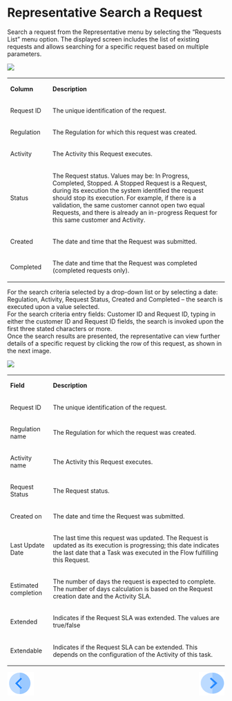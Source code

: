 # Representative Search a Request

Search a request from the Representative menu by selecting the “Requests List” menu option. The displayed screen includes the list of existing requests and allows searching for a specific request based on multiple parameters.

![](images/Figure_33_Representative_Search_Request.png)

<table>
<tbody>
<tr>
<td width="100">
<p><strong>Column</strong></p>
</td>
<td width="800">
<p><strong>Description</strong></p>
</td>
</tr>
<tr>
<td width="100">
<p>Request ID</p>
</td>
<td width="800">
<p>The unique identification of the request.</p>
</td>
</tr>
<tr>
<td width="100">
<p>Regulation</p>
</td>
<td width="800">
<p>The Regulation for which this request was created.</p>
</td>
</tr>
<tr>
<td width="100">
<p>Activity</p>
</td>
<td width="800">
<p>The Activity this Request executes. </p>
</td>
</tr>
<tr>
<td width="100">
<p>Status</p>
</td>
<td width="800">
<p>The Request status. Values may be: In Progress, Completed, Stopped. A Stopped Request is a Request,  during its execution the system identified the request should stop its execution. For example, if there is a validation, the same customer cannot open two equal Requests, and there is already an in-progress Request for this same customer and Activity. </p>
</td>
</tr>
<tr>
<td width="100">
<p>Created</p>
</td>
<td width="800">
<p>The date and time that the Request was submitted.</p>
</td>
</tr>
<tr>
<td width="100">
<p>Completed</p>
</td>
<td width="800">
<p>The date and time that the Request was completed (completed requests only).</p>
</td>
</tr>
</tbody>
</table>



For the search criteria selected by a drop-down list or by selecting a date: Regulation, Activity, Request Status, Created and Completed – the search is executed upon a value selected.  
For the search criteria entry fields: Customer ID and Request ID, typing in either the customer ID and Request ID fields, the search is invoked upon the first three stated characters or more.  
Once the search results are presented, the representative can view further details of a specific request by clicking the row of this request, as shown in the next image.

![](images/Figure_34_Request_Details.png)

<table>
<tbody>
<tr>
<td width="100">
<p><strong>Field</strong></p>
</td>
<td width="800">
<p><strong>Description</strong></p>
</td>
</tr>
<tr>
<td width="100">
<p>Request ID</p>
</td>
<td width="800">
<p>The unique identification of the request.</p>
</td>
</tr>
<tr>
<td width="100">
<p>Regulation name</p>
</td>
<td width="800">
<p>The Regulation for which the request was created.</p>
</td>
</tr>
<tr>
<td width="100">
<p>Activity name</p>
</td>
<td width="800">
<p>The Activity this Request executes.</p>
</td>
</tr>
<tr>
<td width="100">
<p>Request Status</p>
</td>
<td width="800">
<p>The Request status.</p>
</td>
</tr>
<tr>
<td width="100">
<p>Created on</p>
</td>
<td width="800">
<p>The date and time the Request was submitted.</p>
</td>
</tr>
<tr>
<td width="100">
<p>Last Update Date</p>
</td>
<td width="800">
<p>The last time this request was updated. The Request is updated as its execution is progressing; this date indicates the last date that a Task was executed in the Flow fulfilling this Request.</p>
</td>
</tr>
<tr>
<td width="100">
<p>Estimated completion</p>
</td>
<td width="800">
<p>The number of days the request is expected to complete. The number of days calculation is based on the Request creation date and the Activity SLA.</p>
</td>
</tr>
<tr>
<td width="100">
<p>Extended</p>
</td>
<td width="800">
<p>Indicates if the Request SLA was extended. The values are true/false</p>
</td>
</tr>
<tr>
<td width="100">
<p>Extendable</p>
</td>
<td width="800">
<p>Indicates if the Request SLA can be extended. This depends on the configuration of the Activity of this task.</p>
</td>
</tr>
</tbody>
</table>


[![Previous](/articles/DPM/images/Previous.png)](/articles/DPM/03_Representantive_User_Interface/01_Representative_User_Interface_Overview.md)[<img align="right" width="60" height="54" src="/articles/DPM/images/Next.png">](/articles/DPM/03_Representantive_User_Interface/03_Representative_User_Interface_Submit.md)

